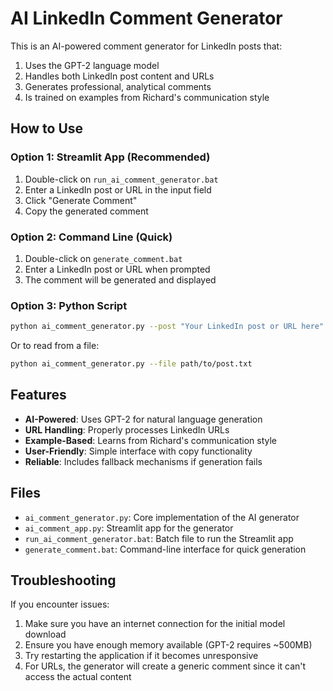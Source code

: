 # AI LinkedIn Comment Generator

This is an AI-powered comment generator for LinkedIn posts that:

1. Uses the GPT-2 language model
2. Handles both LinkedIn post content and URLs
3. Generates professional, analytical comments
4. Is trained on examples from Richard's communication style

## How to Use

### Option 1: Streamlit App (Recommended)

1. Double-click on `run_ai_comment_generator.bat`
2. Enter a LinkedIn post or URL in the input field
3. Click "Generate Comment"
4. Copy the generated comment

### Option 2: Command Line (Quick)

1. Double-click on `generate_comment.bat`
2. Enter a LinkedIn post or URL when prompted
3. The comment will be generated and displayed

### Option 3: Python Script

```bash
python ai_comment_generator.py --post "Your LinkedIn post or URL here"
```

Or to read from a file:

```bash
python ai_comment_generator.py --file path/to/post.txt
```

## Features

- **AI-Powered**: Uses GPT-2 for natural language generation
- **URL Handling**: Properly processes LinkedIn URLs
- **Example-Based**: Learns from Richard's communication style
- **User-Friendly**: Simple interface with copy functionality
- **Reliable**: Includes fallback mechanisms if generation fails

## Files

- `ai_comment_generator.py`: Core implementation of the AI generator
- `ai_comment_app.py`: Streamlit app for the generator
- `run_ai_comment_generator.bat`: Batch file to run the Streamlit app
- `generate_comment.bat`: Command-line interface for quick generation

## Troubleshooting

If you encounter issues:

1. Make sure you have an internet connection for the initial model download
2. Ensure you have enough memory available (GPT-2 requires ~500MB)
3. Try restarting the application if it becomes unresponsive
4. For URLs, the generator will create a generic comment since it can't access the actual content